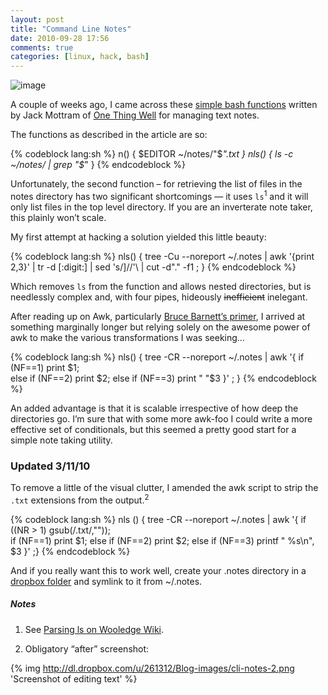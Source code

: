 ```yaml
---
layout: post
title: "Command Line Notes"
date: 2010-09-28 17:56
comments: true
categories: [linux, hack, bash]
---
```

![image](http://dl.dropbox.com/u/261312/Blog-images/cli-notes-1.png)

A couple of weeks ago, I came across these 
[simple bash functions](http://lifehacker.com/5592047/turn-your-command-line-into-a-fast-and-simple-note+taking-tool)
written by Jack Mottram of [One Thing Well](http://onethingwell.org/ "One Thing Well") for managing text
notes.

The functions as described in the article are so:

{% codeblock lang:sh %}
n() { $EDITOR ~/notes/"$*".txt } nls() { ls -c ~/notes/ | grep "$*" }
{% endcodeblock %}

Unfortunately, the second function – for retrieving the list of files in
the notes directory has two significant shortcomings — it uses `ls`<sup>1</sup>
and it will only list files in the top level directory. If you are an
inverterate note taker, this plainly won’t scale.

My first attempt at hacking a solution yielded this little beauty:

{% codeblock lang:sh %}
nls() { tree -Cu --noreport ~/.notes | awk '{print $2,$3}' | tr -d [:digit:] | sed 's/]//'\ 
| cut -d"." -f1 ; }
{% endcodeblock %}

Which removes `ls` from the function and allows nested directories, but
is needlessly complex and, with four pipes, hideously ~~inefficient~~
inelegant.

After reading up on Awk, particularly 
[Bruce Barnett’s primer](http://www.grymoire.com/Unix/Awk.html), 
I arrived at something marginally longer but relying solely on the 
awesome power of awk to make the various transformations I was seeking…

{% codeblock lang:sh %}
nls() { tree -CR --noreport ~/.notes | awk '{ if (NF==1) print $1; \
else if (NF==2) print $2; else if (NF==3) print "  "$3 }' ; }
{% endcodeblock %}

An added advantage is that it is scalable irrespective of how deep the
directories go. I’m sure that with some more awk-foo I could write a
more effective set of conditionals, but this seemed a pretty good start
for a simple note taking utility.

### Updated 3/11/10
To remove a little of the visual clutter, I amended the awk script to
strip the `.txt` extensions from the output.<sup>2</sup>

{% codeblock lang:sh %}
nls () { tree -CR --noreport ~/.notes | awk '{ if ((NR > 1) gsub(/.txt/,"")); \
if (NF==1) print $1; else if (NF==2) print $2; else if (NF==3) printf "  %s\n", $3 }' ;}
{% endcodeblock %}

And if you really want this to work well, create your <span class="file">.notes</span> directory
in a [dropbox folder](http://dropbox.com/ "File synching utility") and
symlink to it from <span class="file">~/.notes</span>.

##### Notes
1. See <a href="http://mywiki.wooledge.org/ParsingLs" title="THE Bash Wiki">Parsing ls on Wooledge Wiki</a>.
      
2. Obligatory “after” screenshot:
      
{% img http://dl.dropbox.com/u/261312/Blog-images/cli-notes-2.png 'Screenshot of editing text' %}
